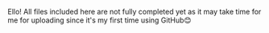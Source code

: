 Ello! All files included here are not fully completed yet as it may take time for me for uploading since it's my first time using GitHub😊
